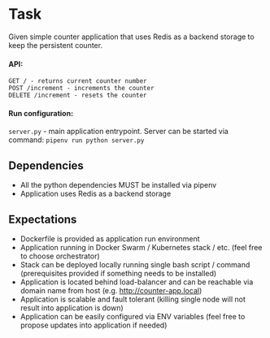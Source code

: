 Task
====

Given simple counter application that uses Redis as a backend storage to keep 
the persistent counter.

#### API:

    GET / - returns current counter number
    POST /increment - increments the counter
    DELETE /increment - resets the counter

#### Run configuration:

`server.py` - main application entrypoint. 
Server can be started via command: `pipenv run python server.py`

Dependencies
------------

- All the python dependencies MUST be installed via pipenv
- Application uses Redis as a backend storage

Expectations
------------

- Dockerfile is provided as application run environment
- Application running in Docker Swarm / Kubernetes stack / etc. (feel free to choose orchestrator)
- Stack can be deployed locally running single bash script / command (prerequisites provided if something needs to be installed)
- Application is located behind load-balancer and 
can be reachable via domain name from host (e.g. http://counter-app.local)
- Application is scalable and fault tolerant (killing single node will not result into application is down)
- Application can be easily configured via ENV variables (feel free to propose updates into application if needed)

